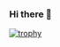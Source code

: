 ### Hi there 👋
[![trophy](https://github-profile-trophy.vercel.app/?username=SchnTgaiSpock&theme=onedark)](https://github.com/ryo-ma/github-profile-trophy)
<!--
**SchnTgaiSpock/SchnTgaiSpock** is a ✨ _special_ ✨ repository because its `README.md` (this file) appears on your GitHub profile.

Here are some ideas to get you started:

- 🔭 I’m currently working on ...
- 🌱 I’m currently learning ...
- 👯 I’m looking to collaborate on ...
- 🤔 I’m looking for help with ...
- 💬 Ask me about ...
- 📫 How to reach me: ...
- 😄 Pronouns: ...
- ⚡ Fun fact: ...
-->
